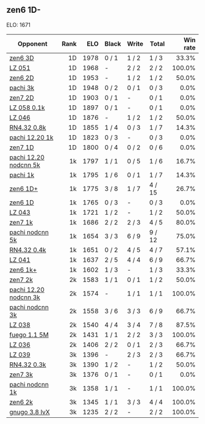 ## zen6 1D- ##

ELO: 1671

Opponent | Rank | ELO | Black | Write | Total | Win rate
---------|-----:|----:|-------|-------|-------|-------:
[zen6 3D](zen6%203D.md) | 1D | 1978 | 0 / 1 | 1 / 2 | 1 / 3 | 33.3%
[LZ 051](LZ%20051.md) | 1D | 1968 | - | 2 / 2 | 2 / 2 | 100.0%
[zen6 2D](zen6%202D.md) | 1D | 1953 | - | 1 / 2 | 1 / 2 | 50.0%
[pachi 3k](pachi%203k.md) | 1D | 1948 | 0 / 2 | 0 / 1 | 0 / 3 | 0.0%
[zen7 2D](zen7%202D.md) | 1D | 1903 | 0 / 1 | - | 0 / 1 | 0.0%
[LZ 058 0.1k](LZ%20058%200.1k.md) | 1D | 1897 | 0 / 1 | - | 0 / 1 | 0.0%
[LZ 046](LZ%20046.md) | 1D | 1876 | - | 1 / 2 | 1 / 2 | 50.0%
[RN4.32 0.8k](RN4.32%200.8k.md) | 1D | 1855 | 1 / 4 | 0 / 3 | 1 / 7 | 14.3%
[pachi 12.20 1k](pachi%2012.20%201k.md) | 1D | 1823 | 0 / 3 | - | 0 / 3 | 0.0%
[zen7 1D](zen7%201D.md) | 1D | 1800 | 0 / 4 | 0 / 2 | 0 / 6 | 0.0%
[pachi 12.20 nodcnn 5k](pachi%2012.20%20nodcnn%205k.md) | 1k | 1797 | 1 / 1 | 0 / 5 | 1 / 6 | 16.7%
[pachi 1k](pachi%201k.md) | 1k | 1795 | 1 / 6 | 0 / 1 | 1 / 7 | 14.3%
[zen6 1D+](zen6%201D+.md) | 1k | 1775 | 3 / 8 | 1 / 7 | 4 / 15 | 26.7%
[zen6 1D](zen6%201D.md) | 1k | 1765 | 0 / 3 | - | 0 / 3 | 0.0%
[LZ 043](LZ%20043.md) | 1k | 1721 | 1 / 2 | - | 1 / 2 | 50.0%
[zen7 1k](zen7%201k.md) | 1k | 1686 | 2 / 2 | 2 / 3 | 4 / 5 | 80.0%
[pachi nodcnn 5k](pachi%20nodcnn%205k.md) | 1k | 1654 | 3 / 3 | 6 / 9 | 9 / 12 | 75.0%
[RN4.32 0.4k](RN4.32%200.4k.md) | 1k | 1651 | 0 / 2 | 4 / 5 | 4 / 7 | 57.1%
[LZ 041](LZ%20041.md) | 1k | 1637 | 2 / 5 | 4 / 4 | 6 / 9 | 66.7%
[zen6 1k+](zen6%201k+.md) | 1k | 1602 | 1 / 3 | - | 1 / 3 | 33.3%
[zen7 2k](zen7%202k.md) | 2k | 1583 | 1 / 1 | 0 / 1 | 1 / 2 | 50.0%
[pachi 12.20 nodcnn 3k](pachi%2012.20%20nodcnn%203k.md) | 2k | 1574 | - | 1 / 1 | 1 / 1 | 100.0%
[pachi nodcnn 3k](pachi%20nodcnn%203k.md) | 2k | 1558 | 3 / 6 | 3 / 3 | 6 / 9 | 66.7%
[LZ 038](LZ%20038.md) | 2k | 1540 | 4 / 4 | 3 / 4 | 7 / 8 | 87.5%
[fuego 1.1 5M](fuego%201.1%205M.md) | 2k | 1431 | 1 / 1 | 2 / 2 | 3 / 3 | 100.0%
[LZ 036](LZ%20036.md) | 2k | 1406 | 2 / 2 | 0 / 1 | 2 / 3 | 66.7%
[LZ 039](LZ%20039.md) | 3k | 1396 | - | 2 / 3 | 2 / 3 | 66.7%
[RN4.32 0.3k](RN4.32%200.3k.md) | 3k | 1390 | 1 / 2 | - | 1 / 2 | 50.0%
[zen7 3k](zen7%203k.md) | 3k | 1376 | 0 / 1 | - | 0 / 1 | 0.0%
[pachi nodcnn 1k](pachi%20nodcnn%201k.md) | 3k | 1358 | 1 / 1 | - | 1 / 1 | 100.0%
[zen6 2k](zen6%202k.md) | 3k | 1345 | 1 / 1 | 3 / 3 | 4 / 4 | 100.0%
[gnugo 3.8 lvX](gnugo%203.8%20lvX.md) | 3k | 1235 | 2 / 2 | - | 2 / 2 | 100.0%
